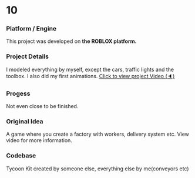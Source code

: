 # 10

### Platform / Engine
This project was developed on **the ROBLOX platform.**

### Project Details
I modeled everything by myself, except the cars, traffic lights and the toolbox. I also did my first animations.
[Click to view project Video  (🔈)](https://hyper-tech.ch/!videos/SAE/10.mp4)

### Progess
Not even close to be finished.

### Original Idea
A game where you create a factory with workers, delivery system etc. View video for more information.

### Codebase
Tycoon Kit created by someone else, everything else by me(conveyors etc)